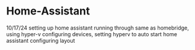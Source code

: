 # Home-Assistant
10/17/24
setting up home assistant
running through same as homebridge, using hyper-v
configuring devices, setting hyperv to auto start home assistant
configuring layout
